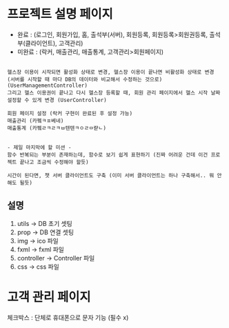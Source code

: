 # 프로젝트 설명 페이지

- 완료 : (로그인, 회원가입, 홈, 출석부(서버), 회원등록, 회원등록>회원권등록, 출석부(클라이언트), 고객관리)
- 미완료 : (락커, 매출관리, 매출통계, 고객관리>회원페이지)

```

헬스장 이용이 시작되면 활성화 상태로 변경, 헬스장 이용이 끝나면 비활성화 상태로 변경 (서버를 시작할 때 마다 DB의 데이터와 비교해서 수정하는 것으로) (UserManagementController)
그리고 헬스 이용권이 끝나고 다시 헬스장 등록할 때, 회원 관리 페이지에서 헬스 시작 날짜 설정할 수 있게 변경 (UserController)

회원 페이지 설정 (락커 구현이 완료된 후 설정 가능)
매출관리 (카펰ㅋㅍ베네)
매출통계 (카펰ㄹㅋㄹㅋㅂ텐텐ㅋㅇㄹㅁ랻ㄴ)


- 제일 마지막에 할 미션 -
함수 반복되는 부분이 존재하는데, 함수로 보기 쉽게 표현하기 (진짜 어려운 건데 이건 프로젝트 끝나고 조금씩 수정해야 할듯)

시간이 된다면, 챗 서버 클라이언트도 구축 (이미 서버 클라이언트는 하나 구축해서.. 뭐 안해도 될듯)
```

## 설명

1. utils -> DB 초기 셋팅
2. prop -> DB 연결 셋팅
3. img -> ico 파일
4. fxml -> fxml 파일
5. controller -> Controller 파일
6. css -> css 파일


# 고객 관리 페이지

체크박스 : 단체로 휴대폰으로 문자 기능 (필수 x)